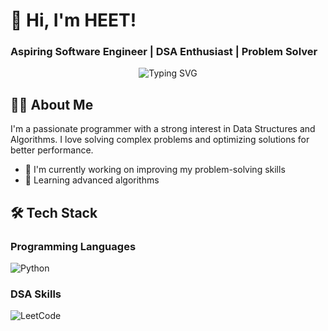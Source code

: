 # 🚀 Hi, I'm HEET! 
### Aspiring Software Engineer | DSA Enthusiast | Problem Solver

<div align="center">
  <img src="https://readme-typing-svg.herokuapp.com?font=Fira+Code&pause=1000&color=22D3EE&width=435&lines=Welcome+to+my+GitHub+profile!;Let's+learn+and+grow+together+%F0%9F%91%8B" alt="Typing SVG" />
</div>

## 👨‍💻 About Me

I'm a passionate programmer with a strong interest in Data Structures and Algorithms. I love solving complex problems and optimizing solutions for better performance.

- 🔭 I'm currently working on improving my problem-solving skills
- 🌱 Learning advanced algorithms


## 🛠️ Tech Stack

### Programming Languages
![Python](https://img.shields.io/badge/python-3670A0?style=for-the-badge&logo=python&logoColor=ffdd54)


### DSA Skills
![LeetCode](https://img.shields.io/badge/LeetCode-000000?style=for-the-badge&logo=LeetCode&logoColor=#d16c06)

